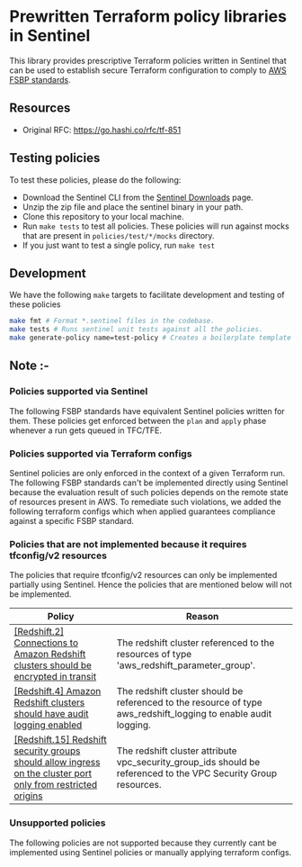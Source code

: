 # Prewritten Terraform policy libraries in Sentinel

This library provides prescriptive Terraform policies written in Sentinel that can be used to establish secure Terraform configuration to comply to [AWS FSBP standards](https://docs.aws.amazon.com/securityhub/latest/userguide/fsbp-standard.html).

## Resources
- Original RFC: https://go.hashi.co/rfc/tf-851

## Testing policies

To test these policies, please do the following:

- Download the Sentinel CLI from the [Sentinel Downloads](https://docs.hashicorp.com/sentinel/install) page.
- Unzip the zip file and place the sentinel binary in your path.
- Clone this repository to your local machine.
- Run `make tests` to test all policies. These policies will run against mocks that are present in `policies/test/*/mocks` directory.
- If you just want to test a single policy, run `make test`

## Development

We have the following `make` targets to facilitate development and testing of these policies

```bash
make fmt # Format *.sentinel files in the codebase.
make tests # Runs sentinel unit tests against all the policies.
make generate-policy name=test-policy # Creates a boilerplate template according to best practices to get started with authoring policies
```

## Note :- 

### Policies supported via Sentinel

The following FSBP standards have equivalent Sentinel policies written for them. These policies get enforced between the `plan` and `apply` phase whenever a run gets queued in TFC/TFE.

### Policies supported via Terraform configs

Sentinel policies are only enforced in the context of a given Terraform run. The following FSBP standards can't be implemented directly using Sentinel because the evaluation result of such policies depends on the remote state of resources present in AWS. 
To remediate such violations, we added the following terraform configs which when applied guarantees compliance against a specific FSBP standard.

### Policies that are not implemented because it requires tfconfig/v2 resources

The policies that require tfconfig/v2 resources can only be implemented partially using Sentinel. Hence the policies that are mentioned below will not be implemented.

| Policy                                               | Reason                                                                                                                                                              |
|------------------------------------------------------|---------------------------------------------------------------------------------------------------------------------------------------------------------------------|
| [[Redshift.2] Connections to Amazon Redshift clusters should be encrypted in transit](https://docs.aws.amazon.com/securityhub/latest/userguide/redshift-controls.html#redshift-2)                     |   The redshift cluster referenced to the resources of type 'aws_redshift_parameter_group'. |
| [[Redshift.4] Amazon Redshift clusters should have audit logging enabled](https://docs.aws.amazon.com/securityhub/latest/userguide/redshift-controls.html#redshift-4)                     |   The redshift cluster should be referenced to the resource of type aws_redshift_logging to enable audit logging. |
| [[Redshift.15] Redshift security groups should allow ingress on the cluster port only from restricted origins](https://docs.aws.amazon.com/securityhub/latest/userguide/redshift-controls.html#redshift-15)                     |   The redshift cluster attribute vpc_security_group_ids should be referenced to the VPC Security Group resources. |                                                                                                                              

### Unsupported policies

The following policies are not supported because they currently cant be implemented using Sentinel policies or manually applying terraform configs.
